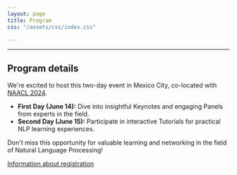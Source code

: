 ```yaml
---
layout: page
title: Program
css: "/assets/css/index.css"

---
```


<!-- <div class="list-filters">
  <a href="/escuelaverano2024/" class="list-filter">Home</a>
  <a href="/escuelaverano2024/speakers/" class="list-filter filter-selected">Speakers</a>
  <a href="/escuelaverano2024/program/" class="list-filter">Program</a>
  <a href="/escuelaverano2024/about/" class="list-filter">About</a>
</div> --> 
<!-- Commented above because it repeats the same function as the website navigation bar -->

---
## Program details

We're excited to host this two-day event in Mexico City, co-located with [NAACL 2024](https://2024.naacl.org/). 

- **First Day (June 14):** Dive into insightful Keynotes and engaging Panels from experts in the field.
- **Second Day (June 15):** Participate in interactive Tutorials for practical NLP learning experiences.

Don't miss this opportunity for valuable learning and networking in the field of Natural Language Processing!

[Information about registration](/registration/)